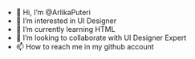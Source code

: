 - 👋 Hi, I’m @ArlikaPuteri
- 👀 I’m interested in UI Designer
- 🌱 I’m currently learning HTML
- 💞️ I’m looking to collaborate with UI Designer Expert
- 📫 How to reach me in my github account

<!---
ArlikaPuteri/ArlikaPuteri is a ✨ special ✨ repository because its `README.md` (this file) appears on your GitHub profile.
You can click the Preview link to take a look at your changes.
--->
